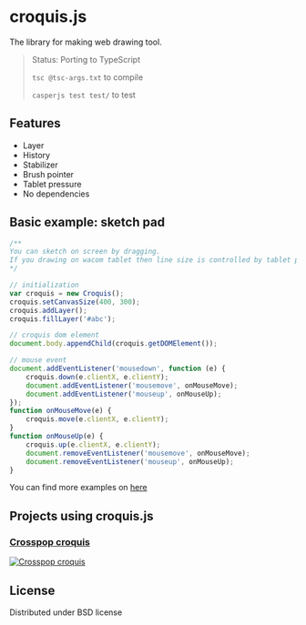 croquis.js
==========

The library for making web drawing tool.

> Status: Porting to TypeScript
>
> `tsc @tsc-args.txt` to compile
>
> `casperjs test test/` to test


Features
--------

 * Layer
 * History
 * Stabilizer
 * Brush pointer
 * Tablet pressure
 * No dependencies


Basic example: sketch pad
-------------------------

```javascript
/**
You can sketch on screen by dragging.
If you drawing on wacom tablet then line size is controlled by tablet pressure.
*/

// initialization
var croquis = new Croquis();
croquis.setCanvasSize(400, 300);
croquis.addLayer();
croquis.fillLayer('#abc');

// croquis dom element
document.body.appendChild(croquis.getDOMElement());

// mouse event
document.addEventListener('mousedown', function (e) {
    croquis.down(e.clientX, e.clientY);
    document.addEventListener('mousemove', onMouseMove);
    document.addEventListener('mouseup', onMouseUp);
});
function onMouseMove(e) {
    croquis.move(e.clientX, e.clientY);
}
function onMouseUp(e) {
    croquis.up(e.clientX, e.clientY);
    document.removeEventListener('mousemove', onMouseMove);
    document.removeEventListener('mouseup', onMouseUp);
}
```
You can find more examples on [here](https://github.com/crosspop/Croquispop)


Projects using croquis.js
-------------------------

### [Crosspop croquis](https://crosspop.in/croquis/)
[![Crosspop croquis](http://i.imgur.com/I9fFZMs.png)](https://crosspop.in/croquis/)


License
-------

Distributed under BSD license